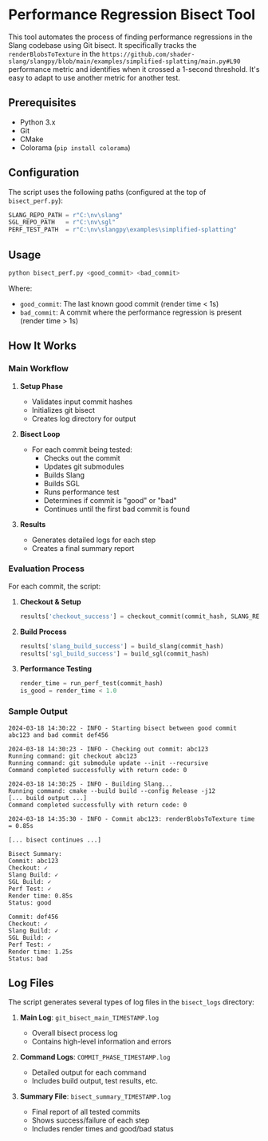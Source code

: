 # Performance Regression Bisect Tool

This tool automates the process of finding performance regressions in the Slang codebase using Git bisect. It specifically tracks the `renderBlobsToTexture` in the `https://github.com/shader-slang/slangpy/blob/main/examples/simplified-splatting/main.py#L90` performance metric and identifies when it crossed a 1-second threshold.
It's easy to adapt to use another metric for another test.

## Prerequisites

- Python 3.x
- Git
- CMake
- Colorama (`pip install colorama`)

## Configuration

The script uses the following paths (configured at the top of `bisect_perf.py`):

```python
SLANG_REPO_PATH = r"C:\nv\slang"
SGL_REPO_PATH   = r"C:\nv\sgl"
PERF_TEST_PATH  = r"C:\nv\slangpy\examples\simplified-splatting"
```

## Usage

```bash
python bisect_perf.py <good_commit> <bad_commit>
```

Where:
- `good_commit`: The last known good commit (render time < 1s)
- `bad_commit`: A commit where the performance regression is present (render time > 1s)

## How It Works

### Main Workflow

1. **Setup Phase**
   - Validates input commit hashes
   - Initializes git bisect
   - Creates log directory for output

2. **Bisect Loop**
   - For each commit being tested:
     - Checks out the commit
     - Updates git submodules
     - Builds Slang
     - Builds SGL
     - Runs performance test
     - Determines if commit is "good" or "bad"
     - Continues until the first bad commit is found

3. **Results**
   - Generates detailed logs for each step
   - Creates a final summary report

### Evaluation Process

For each commit, the script:

1. **Checkout & Setup**
   ```python
   results['checkout_success'] = checkout_commit(commit_hash, SLANG_REPO_PATH)
   ```

2. **Build Process**
   ```python
   results['slang_build_success'] = build_slang(commit_hash)
   results['sgl_build_success'] = build_sgl(commit_hash)
   ```

3. **Performance Testing**
   ```python
   render_time = run_perf_test(commit_hash)
   is_good = render_time < 1.0
   ```

### Sample Output

```
2024-03-18 14:30:22 - INFO - Starting bisect between good commit abc123 and bad commit def456

2024-03-18 14:30:23 - INFO - Checking out commit: abc123
Running command: git checkout abc123
Running command: git submodule update --init --recursive
Command completed successfully with return code: 0

2024-03-18 14:30:25 - INFO - Building Slang...
Running command: cmake --build build --config Release -j12
[... build output ...]
Command completed successfully with return code: 0

2024-03-18 14:35:30 - INFO - Commit abc123: renderBlobsToTexture time = 0.85s

[... bisect continues ...]

Bisect Summary:
Commit: abc123
Checkout: ✓
Slang Build: ✓
SGL Build: ✓
Perf Test: ✓
Render time: 0.85s
Status: good

Commit: def456
Checkout: ✓
Slang Build: ✓
SGL Build: ✓
Perf Test: ✓
Render time: 1.25s
Status: bad
```

## Log Files

The script generates several types of log files in the `bisect_logs` directory:

1. **Main Log**: `git_bisect_main_TIMESTAMP.log`
   - Overall bisect process log
   - Contains high-level information and errors

2. **Command Logs**: `COMMIT_PHASE_TIMESTAMP.log`
   - Detailed output for each command
   - Includes build output, test results, etc.

3. **Summary File**: `bisect_summary_TIMESTAMP.log`
   - Final report of all tested commits
   - Shows success/failure of each step
   - Includes render times and good/bad status
